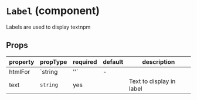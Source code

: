 # `Label` (component)

Labels are used to display textnpm
## Props
| property | propType | required | default | description |
|----------|----------|----------|---------|-------------|
|htmlFor|`string | ''`|-||Ties labels to input|
|text|`string`|yes||Text to display in label|